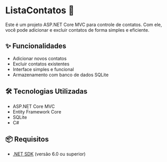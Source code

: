 # ListaContatos 📇

Este é um projeto ASP.NET Core MVC para controle de contatos. Com ele, você pode adicionar e excluir contatos de forma simples e eficiente.

## ✨ Funcionalidades

- Adicionar novos contatos
- Excluir contatos existentes
- Interface simples e funcional
- Armazenamento com banco de dados SQLite

## 🛠 Tecnologias Utilizadas

- ASP.NET Core MVC
- Entity Framework Core
- SQLite
- C#

## 📦 Requisitos

- [.NET SDK](https://dotnet.microsoft.com/download) (versão 6.0 ou superior)
